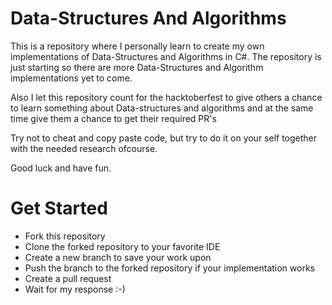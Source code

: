 # Data-Structures And Algorithms

This is a repository where I personally learn to create my own implementations of Data-Structures and Algorithms in C#.
The repository is just starting so there are more Data-Structures and Algorithm implementations yet to come.

Also I let this repository count for the hacktoberfest to give others a chance to learn something about Data-structures and algorithms and at the same time give them a chance to get their required PR's

Try not to cheat and copy paste code, but try to do it on your self together with the needed research ofcourse.

Good luck and have fun.

# Get Started
- Fork this repository
- Clone the forked repository to your favorite IDE
- Create a new branch to save your work upon
- Push the branch to the forked repository if your implementation works
- Create a pull request
- Wait for my response :-)

